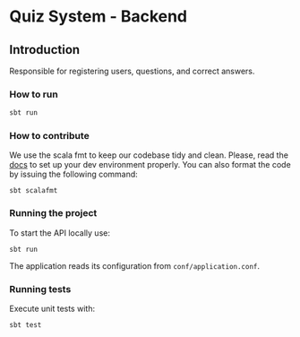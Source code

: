 # Quiz System - Backend

## Introduction

Responsible for registering users, questions, and correct answers.

### How to run

```sh
sbt run
```

### How to contribute

We use the scala fmt to keep our codebase tidy and clean. Please, read the [docs](https://scalameta.org/scalafmt/) to set up your dev environment properly.
You can also format the code by issuing the following command:

```
sbt scalafmt
```

### Running the project

To start the API locally use:

```
sbt run
```

The application reads its configuration from `conf/application.conf`.

### Running tests

Execute unit tests with:

```
sbt test
```
